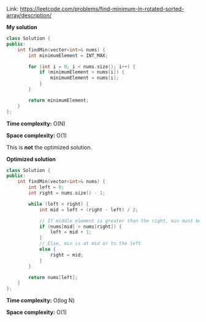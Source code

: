 Link: https://leetcode.com/problems/find-minimum-in-rotated-sorted-array/description/

**My solution**

```cpp
class Solution {
public:
    int findMin(vector<int>& nums) {
        int minimumElement = INT_MAX;

        for (int i = 0; i < nums.size(); i++) {
            if (minimumElement > nums[i]) {
                minimumElement = nums[i];
            }
        }

        return minimumElement;
    }
};
```

**Time complexity:** O(N)

**Space complexity:** O(1) 

This is **not** the optimized solution.

**Optimized solution**

```cpp
class Solution {
public:
    int findMin(vector<int>& nums) {
        int left = 0;
        int right = nums.size() - 1;

        while (left < right) {
            int mid = left + (right - left) / 2;

            // If middle element is greater than the right, min must be to the right
            if (nums[mid] > nums[right]) {
                left = mid + 1;
            }
            // Else, min is at mid or to the left
            else {
                right = mid;
            }
        }

        return nums[left];
    }
};
```

**Time complexity:** O(log N)

**Space complexity:** O(1) 